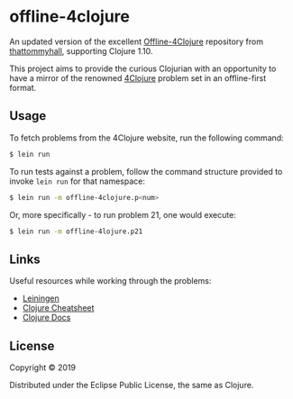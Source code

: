 # offline-4clojure

An updated version of the excellent [Offline-4Clojure](https://github.com/thattommyhall/offline-4clojure) repository from [thattommyhall](https://github.com/thattommyhall), supporting Clojure 1.10.

This project aims to provide the curious Clojurian with an opportunity to have a mirror of the renowned [4Clojure](http://www.4clojure.com/) problem set in an offline-first format.

## Usage

To fetch problems from the 4Clojure website, run the following command:

```bash
$ lein run
```

To run tests against a problem, follow the command structure provided to invoke `lein run` for that namespace:

```bash
$ lein run -m offline-4clojure.p<num>
```

Or, more specifically - to run problem 21, one would execute:

```bash
$ lein run -m offline-4lojure.p21
```

## Links

Useful resources while working through the problems:

* [Leiningen](https://leiningen.org/)
* [Clojure Cheatsheet](https://clojure.org/api/cheatsheet)
* [Clojure Docs](https://clojuredocs.org/)

## License

Copyright © 2019

Distributed under the Eclipse Public License, the same as Clojure.
